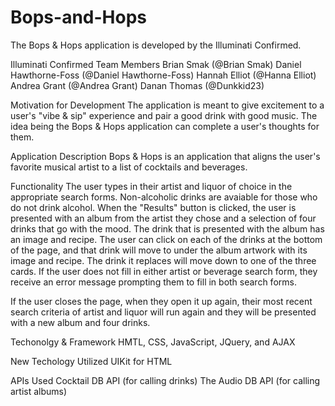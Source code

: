 # Bops-and-Hops

The Bops & Hops application is developed by the Illuminati Confirmed.

Illuminati Confirmed Team Members
Brian Smak (@Brian Smak)
Daniel Hawthorne-Foss (@Daniel Hawthorne-Foss)
Hannah Elliot (@Hanna Elliot)
Andrea Grant (@Andrea Grant)
Danan Thomas (@Dunkkid23)

Motivation for Development
The application is meant to give excitement to a user's "vibe & sip" experience and pair a good drink with good music. The idea being the Bops & Hops application can complete a user's thoughts for them.

Application Description
Bops & Hops is an application that aligns the user's favorite musical artist to a list of cocktails and beverages.

Functionality
The user types in their artist and liquor of choice in the appropriate search forms. Non-alcoholic drinks are avaiable for those who do not drink alcohol. When the "Results" button is clicked, the user is presented with an album from the artist they chose and a selection of four drinks that go with the mood. The drink that is presented with the album has an image and recipe. The user can click on each of the drinks at the bottom of the page, and that drink will move to under the album artwork with its image and recipe. The drink it replaces will move down to one of the three cards. If the user does not fill in either artist or beverage search form, they receive an error message prompting them to fill in both search forms.

If the user closes the page, when they open it up again, their most recent search criteria of artist and liquor will run again and they will be presented with a new album and four drinks.

Techonolgy & Framework
HMTL, CSS, JavaScript, JQuery, and AJAX

New Techology Utilized
UIKit for HTML

APIs Used
Cocktail DB API (for calling drinks)
The Audio DB API (for calling artist albums)
